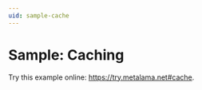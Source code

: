 ```yaml
---
uid: sample-cache
---
```


# Sample: Caching

Try this example online: https://try.metalama.net#cache.